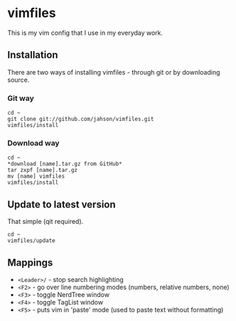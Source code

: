 vimfiles
=======
This is my vim config that I use in my everyday work.

Installation
------------

There are two ways of installing vimfiles - through git or by downloading source.

### Git way
    cd ~
    git clone git://github.com/jahson/vimfiles.git
    vimfiles/install

### Download way
    cd ~
    *download [name].tar.gz from GitHub*
    tar zxpf [name].tar.gz
    mv [name] vimfiles
    vimfiles/install

Update to latest version
------------------------

That simple (qit required).

    cd ~
    vimfiles/update

Mappings
--------

* ``<Leader>/`` - stop search highlighting
* ``<F2>`` - go over line numbering modes (numbers, relative numbers, none)
* ``<F3>`` - toggle NerdTree window
* ``<F4>`` - toggle TagList window
* ``<F5>`` - puts vim in 'paste' mode (used to paste text without formatting)
